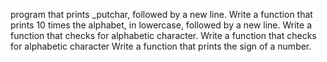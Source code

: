  program that prints _putchar, followed by a new line.
 Write a function that prints 10 times the alphabet, in lowercase, followed by a new line.
 Write a function that checks for alphabetic character.
 Write a function that checks for alphabetic character
Write a function that prints the sign of a number.
